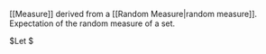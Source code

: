 [[Measure]] derived from a [[Random Measure|random measure]].
Expectation of the random measure of a set.

$Let $